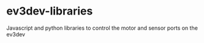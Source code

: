 # ev3dev-libraries
Javascript and python libraries to control the motor and sensor ports on the ev3dev
